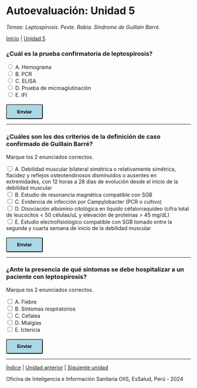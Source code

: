 <html>
<head>
<title>Autoevaluación: Unidad 4</title>
</head>
<body>

<h1>Autoevaluación: Unidad 5</h1>
<p><i>Temas: Leptospirosis. Peste. Rabia. Síndrome de Guillain Barré.</i></p>
<p><a href="index.html">Inicio</a> | <a href="u5.html">Unidad 5</a>

<div>
<h3>¿Cuál es la prueba confirmatoria de leptospirosis?</h3>
  <div id='block-11'>
    <label for='option-11'>
      <input type='radio' name='option' value='A' id='option-11'/>
      A. Hemograma</label>
    <span id='result-11'></span>
  </div>
   <div id='block-12'>
    <label for='option-12'>
      <input type='radio' name='option' value='B' id='option-12'/>
      B. PCR</label>
    <span id='result-12'></span>
  </div>
   <div id='block-13'>
    <label for='option-13'>
      <input type='radio' name='option' value='C' id='option-13'/>
      C. ELISA</label>
    <span id='result-13'></span>
  </div>
  <div id='block-14'>
    <label for='option-14'>
      <input type='radio' name='option' value='D' id='option-14'/>
      D. Prueba de microaglutinación</label>
    <span id='result-14'></span>
  </div>
  <div id='block-15'>
    <label for='option-15'>
      <input type='radio' name='option' value='E' id='option-15'/>
      E. IFI</label>
    <span id='result-15'></span>
  </div>
  <br>
  <button type='button' onclick='displayAnswer1()' style='width: 100px; height: 40px; border-radius: 3px; background-color: lightblue; font-weight: 700;'>Enviar</button>
</div>
<script>
  //    The function evaluates the answer and displays result
  function displayAnswer1() {
    if (document.getElementById('option-11').checked) {
      document.getElementById('block-11').style.border = '3px solid red'
      document.getElementById('result-11').style.color = 'red'
      document.getElementById('result-11').innerHTML = 'Intenta otra vez &#128552;'
      document.getElementById('block-12').style.border = 'initial';
      document.getElementById('result-12').style.color = 'initial';
      document.getElementById('result-12').innerHTML = '';
      document.getElementById('block-13').style.border = 'initial';
      document.getElementById('result-13').style.color = 'initial';
      document.getElementById('result-13').innerHTML = '';
      document.getElementById('block-14').style.border = 'initial';
      document.getElementById('result-14').style.color = 'initial';
      document.getElementById('result-14').innerHTML = '';
      document.getElementById('block-15').style.border = 'initial';
      document.getElementById('result-15').style.color = 'initial';
      document.getElementById('result-15').innerHTML = '';
    }
    if (document.getElementById('option-12').checked) {
      document.getElementById('block-12').style.border = '3px solid red'
      document.getElementById('result-12').style.color = 'red'
      document.getElementById('result-12').innerHTML = 'Intenta otra vez &#128552;'
      document.getElementById('block-11').style.border = 'initial';
      document.getElementById('result-11').style.color = 'initial';
      document.getElementById('result-11').innerHTML = '';
      document.getElementById('block-13').style.border = 'initial';
      document.getElementById('result-13').style.color = 'initial';
      document.getElementById('result-13').innerHTML = '';
      document.getElementById('block-14').style.border = 'initial';
      document.getElementById('result-14').style.color = 'initial';
      document.getElementById('result-14').innerHTML = '';
      document.getElementById('block-15').style.border = 'initial';
      document.getElementById('result-15').style.color = 'initial';
      document.getElementById('result-15').innerHTML = '';
    }
    if (document.getElementById('option-13').checked) {
      document.getElementById('block-13').style.border = '3px solid red'
      document.getElementById('result-13').style.color = 'red'
      document.getElementById('result-13').innerHTML = 'Intenta otra vez &#128552;'
      document.getElementById('block-11').style.border = 'initial';
      document.getElementById('result-11').style.color = 'initial';
      document.getElementById('result-11').innerHTML = '';
      document.getElementById('block-12').style.border = 'initial';
      document.getElementById('result-12').style.color = 'initial';
      document.getElementById('result-12').innerHTML = '';
      document.getElementById('block-14').style.border = 'initial';
      document.getElementById('result-14').style.color = 'initial';
      document.getElementById('result-14').innerHTML = '';
      document.getElementById('block-15').style.border = 'initial';
      document.getElementById('result-15').style.color = 'initial';
      document.getElementById('result-15').innerHTML = '';
    }
    if (document.getElementById('option-14').checked) {
      document.getElementById('block-14').style.border = '3px solid limegreen'
      document.getElementById('result-14').style.color = 'limegreen'
      document.getElementById('result-14').innerHTML = '¡Correcto! &#128175; La prueba confirmatoria es la prueba de microaglutinación. &#127775;'
      document.getElementById('block-11').style.border = 'initial';
      document.getElementById('result-11').style.color = 'initial';
      document.getElementById('result-11').innerHTML = '';
      document.getElementById('block-12').style.border = 'initial';
      document.getElementById('result-12').style.color = 'initial';
      document.getElementById('result-12').innerHTML = '';
      document.getElementById('block-13').style.border = 'initial';
      document.getElementById('result-13').style.color = 'initial';
      document.getElementById('result-13').innerHTML = '';
      document.getElementById('block-15').style.border = 'initial';
      document.getElementById('result-15').style.color = 'initial';
      document.getElementById('result-15').innerHTML = '';
    }
    if (document.getElementById('option-15').checked) {
      document.getElementById('block-15').style.border = '3px solid red'
      document.getElementById('result-15').style.color = 'red'
      document.getElementById('result-15').innerHTML = 'Intenta otra vez &#128552;'
      document.getElementById('block-11').style.border = 'initial';
      document.getElementById('result-11').style.color = 'initial';
      document.getElementById('result-11').innerHTML = '';
      document.getElementById('block-12').style.border = 'initial';
      document.getElementById('result-12').style.color = 'initial';
      document.getElementById('result-12').innerHTML = '';
      document.getElementById('block-13').style.border = 'initial';
      document.getElementById('result-13').style.color = 'initial';
      document.getElementById('result-13').innerHTML = '';
      document.getElementById('block-14').style.border = 'initial';
      document.getElementById('result-14').style.color = 'initial';
      document.getElementById('result-14').innerHTML = '';
    }
  }
</script>

<hr>

<div>
<h3>¿Cuáles son los dos criterios de la definición de caso confirmado de Guillain Barré?</h3>
<p> Marque los 2 enunciados correctos.</p>
  <div id='block-21'>
    <label for='option-21'>
      <input type='checkbox' name='option' value='A' id='option-21'/>
      A. Debilidad muscular bilateral simétrica o relativamente simétrica, flacidez y reflejos osteotendinosos disminuidos o ausentes en extremidades, con 12 horas a 28 días de evolución desde el inicio de la debilidad muscular</label>
    <span id='result-21'></span>
  </div>
   <div id='block-22'>
    <label for='option-22'>
      <input type='checkbox' name='option' value='B' id='option-22'/>
      B. Estudio de resonancia magnética compatible con SGB</label>
    <span id='result-22'></span>
  </div>
   <div id='block-23'>
    <label for='option-23'>
      <input type='checkbox' name='option' value='C' id='option-23'/>
      C. Evidencia de infección por Campylobacter (PCR o cultivo)</label>
    <span id='result-23'></span>
  </div>
  <div id='block-24'>
    <label for='option-24'>
      <input type='checkbox' name='option' value='D' id='option-24'/>
      D. Disociación albúmino citológica en líquido céfalorraquídeo (cifra total de leucocitos < 50 células/uL y elevación de proteínas > 45 mg/dL)</label>
    <span id='result-24'></span>
  </div>
  <div id='block-25'>
    <label for='option-25'>
      <input type='checkbox' name='option' value='E' id='option-25'/>
      E. Estudio electrofisiológico compatible con SGB tomado entre la segunda y cuarta semana de inicio de la debilidad muscular</label>
    <span id='result-25'></span>
  </div>
  <br>
  <button type='button' onclick='displayAnswer2()' style='width: 100px; height: 40px; border-radius: 3px; background-color: lightblue; font-weight: 700;'>Enviar</button>
</div>
<script>
  //    The function evaluates the answer and displays result
  function displayAnswer2() {
    if (document.getElementById('option-21').checked) {
      document.getElementById('block-21').style.border = '3px solid red'
      document.getElementById('result-21').style.color = 'red'
      document.getElementById('result-21').innerHTML = 'Incorrecto &#128552;'
    } else {
      document.getElementById('block-21').style.border = 'initial';
      document.getElementById('result-21').style.color = 'initial';
      document.getElementById('result-21').innerHTML = '';
    }
    if (document.getElementById('option-22').checked) {
      document.getElementById('block-22').style.border = '3px solid red'
      document.getElementById('result-22').style.color = 'red'
      document.getElementById('result-22').innerHTML = 'Incorrecto &#128552;'
    } else {
      document.getElementById('block-22').style.border = 'initial';
      document.getElementById('result-22').style.color = 'initial';
      document.getElementById('result-22').innerHTML = '';
    }
    if (document.getElementById('option-23').checked) {
      document.getElementById('block-23').style.border = '3px solid red'
      document.getElementById('result-23').style.color = 'red'
      document.getElementById('result-23').innerHTML = 'Incorrecto &#128552;'
    } else {
      document.getElementById('block-23').style.border = 'initial';
      document.getElementById('result-23').style.color = 'initial';
      document.getElementById('result-23').innerHTML = '';
    }
    if (document.getElementById('option-24').checked) {
      document.getElementById('block-24').style.border = '3px solid limegreen'
      document.getElementById('result-24').style.color = 'limegreen'
      document.getElementById('result-24').innerHTML = '¡Correcto! &#127775;'
    } else {
      document.getElementById('block-24').style.border = 'initial';
      document.getElementById('result-24').style.color = 'initial';
      document.getElementById('result-24').innerHTML = '';
    }
    if (document.getElementById('option-25').checked) {
      document.getElementById('block-25').style.border = '3px solid limegreen'
      document.getElementById('result-25').style.color = 'limegreen'
      document.getElementById('result-25').innerHTML = '¡Correcto! &#127775;'
    } else {
      document.getElementById('block-25').style.border = 'initial';
      document.getElementById('result-25').style.color = 'initial';
      document.getElementById('result-25').innerHTML = '';
    }
  }
</script>

<hr>


<div>
<h3>¿Ante la presencia de qué síntomas se debe hospitalizar a un paciente con leptospirosis?</h3>
<p> Marque los 2 enunciados correctos.</p>
  <div id='block-31'>
    <label for='option-31'>
      <input type='checkbox' name='option' value='A' id='option-31'/>
      A. Fiebre</label>
    <span id='result-31'></span>
  </div>
   <div id='block-32'>
    <label for='option-32'>
      <input type='checkbox' name='option' value='B' id='option-32'/>
      B. Síntomas respiratorios</label>
    <span id='result-32'></span>
  </div>
   <div id='block-33'>
    <label for='option-33'>
      <input type='checkbox' name='option' value='C' id='option-33'/>
      C. Cefalea</label>
    <span id='result-33'></span>
  </div>
  <div id='block-34'>
    <label for='option-34'>
      <input type='checkbox' name='option' value='D' id='option-34'/>
      D. Mialgias</label>
    <span id='result-34'></span>
  </div>
  <div id='block-35'>
    <label for='option-35'>
      <input type='checkbox' name='option' value='E' id='option-35'/>
      E. Ictericia</label>
    <span id='result-35'></span>
  </div>
  <br>
  <button type='button' onclick='displayAnswer3()' style='width: 100px; height: 40px; border-radius: 3px; background-color: lightblue; font-weight: 700;'>Enviar</button>
</div>
<script>
  //    The function evaluates the answer and displays result
  function displayAnswer3() {
    if (document.getElementById('option-31').checked) {
      document.getElementById('block-31').style.border = '3px solid red'
      document.getElementById('result-31').style.color = 'red'
      document.getElementById('result-31').innerHTML = 'Incorrecto &#128552;'
    } else {
      document.getElementById('block-31').style.border = 'initial';
      document.getElementById('result-31').style.color = 'initial';
      document.getElementById('result-31').innerHTML = '';
    }
    if (document.getElementById('option-32').checked) {
      document.getElementById('block-32').style.border = '3px solid limegreen'
      document.getElementById('result-32').style.color = 'limegreen'
      document.getElementById('result-32').innerHTML = '¡Correcto! &#127775;'
    } else {
      document.getElementById('block-32').style.border = 'initial';
      document.getElementById('result-32').style.color = 'initial';
      document.getElementById('result-32').innerHTML = '';
    }
    if (document.getElementById('option-33').checked) {
      document.getElementById('block-33').style.border = '3px solid red'
      document.getElementById('result-33').style.color = 'red'
      document.getElementById('result-33').innerHTML = 'Incorrecto &#128552;'
    } else {
      document.getElementById('block-33').style.border = 'initial';
      document.getElementById('result-33').style.color = 'initial';
      document.getElementById('result-33').innerHTML = '';
    }
    if (document.getElementById('option-34').checked) {
      document.getElementById('block-34').style.border = '3px solid red'
      document.getElementById('result-34').style.color = 'red'
      document.getElementById('result-34').innerHTML = 'Incorrecto &#128552;'
    } else {
      document.getElementById('block-34').style.border = 'initial';
      document.getElementById('result-34').style.color = 'initial';
      document.getElementById('result-34').innerHTML = '';
    }
    if (document.getElementById('option-35').checked) {
      document.getElementById('block-35').style.border = '3px solid limegreen'
      document.getElementById('result-35').style.color = 'limegreen'
      document.getElementById('result-35').innerHTML = '¡Correcto! &#127775;'
    } else {
      document.getElementById('block-35').style.border = 'initial';
      document.getElementById('result-35').style.color = 'initial';
      document.getElementById('result-35').innerHTML = '';
    }
  }
</script>

<hr>

<p><a href="index.html">Índice</a> | <a href="u4.html">Unidad anterior</a> | <a href="u5.html">Siguiente unidad</a></p>

<p>Oficina de Inteligencia e Información Sanitaria OIIS, EsSalud, Perú - 2024</p>
